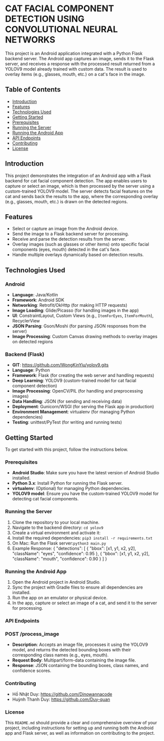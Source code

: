 # CAT FACIAL COMPONENT DETECTION USING CONVOLUTIONAL NEURAL NETWORKS

This project is an Android application integrated with a Python Flask backend server. The Android app captures an image, sends it to the Flask server, and receives a response with the processed result returned from a YOLOV9 model already trained with custom data. The result is used to overlay items (e.g., glasses, mouth, etc.) on a cat's face in the image.

## Table of Contents

- [Introduction](#introduction)
- [Features](#features)
- [Technologies Used](#technologies-used)
- [Getting Started](#getting-started)
- [Prerequisites](#prerequisites)
- [Running the Server](#running-the-server)
- [Running the Android App](#running-the-android-app)
- [API Endpoints](#api-endpoints)
- [Contributing](#contributing)
- [License](#license)

## Introduction

This project demonstrates the integration of an Android app with a Flask backend for cat facial component detection. The app enables users to capture or select an image, which is then processed by the server using a custom-trained YOLOV9 model. The server detects facial features on the cat and sends back the results to the app, where the corresponding overlay (e.g., glasses, mouth, etc.) is drawn on the detected regions.

## Features

- Select or capture an image from the Android device.
- Send the image to a Flask backend server for processing.
- Receive and parse the detection results from the server.
- Overlay images (such as glasses or other items) onto specific facial components (eyes, mouth) detected in the cat's face.
- Handle multiple overlays dynamically based on detection results.

## Technologies Used

### Android
- **Language**: Java/Kotlin
- **Framework**: Android SDK
- **Networking**: Retrofit/OkHttp (for making HTTP requests)
- **Image Loading**: Glide/Picasso (for handling images in the app)
- **UI**: ConstraintLayout, Custom Views (e.g., `ItemForEyes`, `ItemForMouth`), RecyclerView
- **JSON Parsing**: Gson/Moshi (for parsing JSON responses from the server)
- **Image Processing**: Custom Canvas drawing methods to overlay images on detected regions

### Backend (Flask)
- **GIT**: https://github.com/WongKinYiu/yolov9.gits
- **Language**: Python
- **Framework**: Flask (for creating the web server and handling requests)
- **Deep Learning**: YOLOV9 (custom-trained model for cat facial component detection)
- **Image Processing**: OpenCV/PIL (for handling and preprocessing images)
- **Data Handling**: JSON (for sending and receiving data)
- **Deployment**: Gunicorn/WSGI (for serving the Flask app in production)
- **Environment Management**: virtualenv (for managing Python dependencies)
- **Testing**: unittest/PyTest (for writing and running tests)

## Getting Started

To get started with this project, follow the instructions below.

### Prerequisites

- **Android Studio**: Make sure you have the latest version of Android Studio installed.
- **Python 3.x**: Install Python for running the Flask server.
- **virtualenv**: (Optional) for managing Python dependencies.
- **YOLOV9 model**: Ensure you have the custom-trained YOLOV9 model for detecting cat facial components.

### Running the Server

1. Clone the repository to your local machine.
2. Navigate to the backend directory: `cd yolov9`
3. Create a virtual environment and activate it:
4. Install the required dependencies: `pip3 install -r requirements.txt`
5. On Mac: Run the Flask server:`python3 main.py`
6. Example Response:
{
  "detections": [
    {
      "bbox": [x1, y1, x2, y2],
      "className": "eyes",
      "confidence": 0.95
    },
    {
      "bbox": [x1, y1, x2, y2],
      "className": "mouth",
      "confidence": 0.90
    }
  ]
}

### Running the Android App

1. Open the Android project in Android Studio.
2. Sync the project with Gradle files to ensure all dependencies are installed.
3. Run the app on an emulator or physical device.
4. In the app, capture or select an image of a cat, and send it to the server for processing.

### API Endpoints
### POST /process_image
- **Description**: Accepts an image file, processes it using the YOLOV9 model, and returns the detected bounding boxes with their corresponding class names (e.g., eyes, mouth).
- **Request Body**: Multipart/form-data containing the image file.
- **Response**: JSON containing the bounding boxes, class names, and confidence scores.

### Contributing
- Hồ Nhật Duy: https://github.com/Dinowannacode
- Huỳnh Thanh Duy: https://github.com/Duy-quan

### License
This `README.md` should provide a clear and comprehensive overview of your project, including instructions for setting up and running both the Android app and Flask server, as well as information on contributing to the project.
